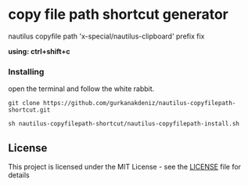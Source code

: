 # copy file path shortcut generator
 nautilus copyfile path 'x-special/nautilus-clipboard' prefix fix 
 
**using: ctrl+shift+c**
 
### Installing

open the terminal and follow the white rabbit.


```
git clone https://github.com/gurkanakdeniz/nautilus-copyfilepath-shortcut.git
```
```
sh nautilus-copyfilepath-shortcut/nautilus-copyfilepath-install.sh
```


## License

This project is licensed under the MIT License - see the [LICENSE](LICENSE) file for details
